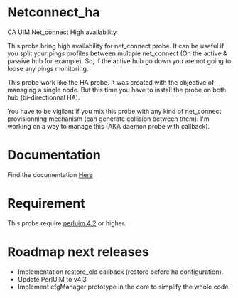 # Netconnect_ha

CA UIM Net_connect High availability

This probe bring high availability for net_connect probe. It can be useful if you split your pings profiles between multiple net_connect (On the active & passive hub for example). So, if the active hub go down you are not going to loose any pings monitoring.

This probe work like the HA probe. It was created with the objective of managing a single node. But this time you have to install the probe on both hub (bi-directionnal HA).

You have to be vigilant if you mix this probe with any kind of net_connect provisionning mechanism (can generate collision between them). I'm working on a way to manage this (AKA daemon probe with callback).

# Documentation

Find the documentation [Here](https://github.com/fraxken/netconnect_ha/wiki)

# Requirement 

This probe require [perluim 4.2](https://github.com/fraxken/perluim) or higher.

# Roadmap next releases

- Implementation restore_old callback (restore before ha configuration).
- Update PerlUIM to v4.3
- Implement cfgManager prototype in the core to simplify the whole code.
